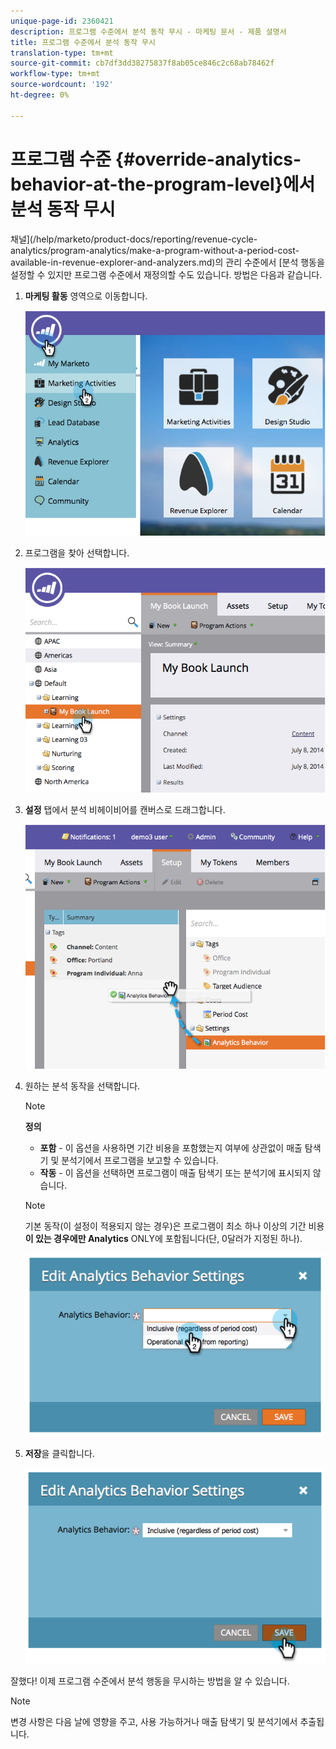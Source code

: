 ```yaml
---
unique-page-id: 2360421
description: 프로그램 수준에서 분석 동작 무시 - 마케팅 문서 - 제품 설명서
title: 프로그램 수준에서 분석 동작 무시
translation-type: tm+mt
source-git-commit: cb7df3dd38275837f8ab05ce846c2c68ab78462f
workflow-type: tm+mt
source-wordcount: '192'
ht-degree: 0%

---
```



# 프로그램 수준 {#override-analytics-behavior-at-the-program-level}에서 분석 동작 무시

채널](/help/marketo/product-docs/reporting/revenue-cycle-analytics/program-analytics/make-a-program-without-a-period-cost-available-in-revenue-explorer-and-analyzers.md)의 관리 수준에서 [분석 행동을 설정할 수 있지만 프로그램 수준에서 재정의할 수도 있습니다. 방법은 다음과 같습니다.

1. **마케팅 활동** 영역으로 이동합니다.

   ![](assets/image2014-9-24-11-3a40-3a46.png)

1. 프로그램을 찾아 선택합니다.

   ![](assets/image2014-9-24-11-3a40-3a57.png)

1. **설정** 탭에서 분석 비헤이비어를 캔버스로 드래그합니다.

   ![](assets/image2014-9-24-11-3a41-3a2.png)

1. 원하는 분석 동작을 선택합니다.

   >[!NOTE]
   >
   >**정의**
   >
   >* **포함**  - 이 옵션을 사용하면 기간 비용을 포함했는지 여부에 상관없이 매출 탐색기 및 분석기에서 프로그램을 보고할 수 있습니다.
   >* **작동**  - 이 옵션을 선택하면 프로그램이 매출 탐색기 또는 분석기에 표시되지 않습니다.


   >[!NOTE]
   >
   >기본 동작(이 설정이 적용되지 않는 경우)은 프로그램이 최소 하나 이상의 기간 비용&#x200B;**이 있는 경우에만 Analytics** ONLY에 포함됩니다(단, 0달러가 지정된 하나).

   ![](assets/image2014-9-24-11-3a42-3a0.png)

1. **저장**&#x200B;을 클릭합니다.

   ![](assets/image2014-9-24-11-3a42-3a6.png)

잘했다! 이제 프로그램 수준에서 분석 행동을 무시하는 방법을 알 수 있습니다.

>[!NOTE]
>
>변경 사항은 다음 날에 영향을 주고, 사용 가능하거나 매출 탐색기 및 분석기에서 추출됩니다.
